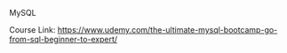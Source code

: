 MySQL

Course Link: https://www.udemy.com/the-ultimate-mysql-bootcamp-go-from-sql-beginner-to-expert/
